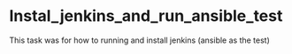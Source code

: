 # Instal_jenkins_and_run_ansible_test
This task was for how to running and install jenkins (ansible as the test)
